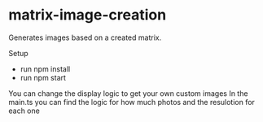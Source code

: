 # matrix-image-creation
Generates images based on a created matrix.

Setup
- run npm install
- run npm start

You can change the display logic to get your own custom images
In the main.ts you can find the logic for how much photos and the resulotion for each one
